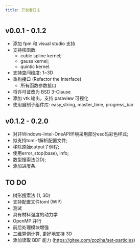 ```yaml
---
title: 开发者日志
---
```


## v0.0.1 - 0.1.2

- 添加 fpm 和 visual studio 支持
- 支持核函数:
  - cubic spline kernel;
  - gauss kernel;
  - quintic kernel.
- 支持空间维度: 1~3D
- 重构接口 (Refactor the Interface)
  - 所有函数参数接口
- 将许可证改为 BSD 3-Clause
- 添加 vtk 输出，支持 paraview 可视化
- 使用自制子组件库: easy_string, master_time, progress_bar

## v0.1.2 - 0.2.0

- 对非Windows-Intel-OneAPI环境采用部分esc码彩色样式;
- 拟支持toml-f解析配置文件;
- 移除原始output子例程;
- 使用error_stop(base), info;
- 数型搜索法(2D);
- 添加进度条.

## TO DO

- 树形搜索法 (1, 3D)
- 支持配置文件toml (WIP)
- 测试
- 具有材料强度的动力学
- OpenMP 并行
- 前后处理模块增强
- 三维算例计算, 更好地支持 3D
- 添加读取 BDF 能力 (https://gitee.com/zoziha/set-particles)
